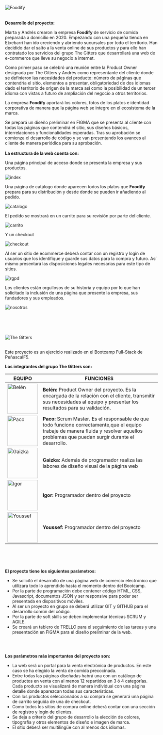 ![Foodify](assets/img/logotipos/logo-grande.png)
<br>
<br>
<br>
**Desarrollo del proyecto:**

Marta y Andrés crearon la empresa ****Foodify**** de servicio de comida preparada a domicilio en 2020. Empezando con una pequeña tienda en Etxebarri han ido creciendo y abriendo sucursales por todo el territorio. Han decidido dar el salto a la venta online de sus productos y para ello han contratado los servicios del grupo The Gitters que desarrollará una web de e-commerce que lleve su negocio a internet.

Como primer paso se celebró una reunión entre la Product Owner designada por The Gitters y Andrés como representante del cliente donde se definieron las necesidades del producto: número de páginas que contendría el sitio, elementos a presentar, obligatoriedad de dos idiomas dado el territorio de origen de la marca así como la posibilidad de un tercer idioma con vistas a futuro de ampliación del negocio a otros territorios.

La empresa **Foodify** aportará los colores, fotos de los platos e identidad corporativa de manera que la página web se integre en el ecosistema de la marca.

Se prepará un diseño preliminar en FIGMA que se presenta al cliente con todas las páginas que contendrá el sitio, sus diseños básicos, interrelaciones y funcionalidades esperadas. Tras su aprobación se comienza el desarrollo de código y se van presentando los avances al cliente de manera periódica para su aprobación.
<br>
<br>
**La estructura de la web cuenta con:**

Una página principal de acceso donde se presenta la empresa y sus productos.

![index](assets/img/readme/index.png)

Una página de catálogo donde aparecen todos los platos que **Foodify** prepara para su distribución y desde donde se pueden ir añadiendo al pedido.

![catalogo](assets/img/readme/platos.png)

El pedido se mostrará en un carrito para su revisión por parte del cliente.

![carrito](assets/img/readme/carrito.png)

Y un checkout


![checkout](assets/img/readme/checkout.png)


Al ser un sitio de ecommerce deberá contar con un registro y login de usuarios que los identifique y guarde sus datos para la compra y futuro. Así mismo presentará las disposiciones legales necesarias para este tipo de sitios.

![rgpd](assets/img/readme/rgpd.png)

Los clientes están orgullosos de su historia y equipo por lo que han solicitado la inclusión de una página que presente la empresa, sus fundadores y sus empleados.

![nosotros](assets/img/readme/nosotros.png)
<br>
<br>
<br>
<br>
<br>

![The Gitters](assets/img/logotipos/the-gitters.png)
<br>
<br>

Este proyecto es un ejercicio realizado en el Bootcamp Full-Stack de PeñascalF5.

**Los integrantes del grupo The Gitters son:**

| EQUIPO | FUNCIONES |
|-------------|-----------------------------------------------------------------|
| [<img src="assets/img/avatares/belen.jpg" alt="Belén" width="100">](https://github.com/b6l6n) | **Belén:** Product Owner del proyecto. Es la encargada de la relación con el cliente, transmitir sus necesidades al equipo y presentar los resultados para su validación.|
| [<img src="assets/img/avatares/paco.png" alt="Paco" width="100">](https://github.com/githpaco) | **Paco:** Scrum Master. Es el responsable de que todo funcione correctamente,que el equipo trabaje de manera fluida y resolver aquellos problemas que puedan surgir durante el desarrollo. |
| [<img src="assets/img/avatares/gaizka.jpg" alt="Gaizka" width="100">](https://github.com/gaizkamg) | **Gaizka:** Además de programador realiza las labores de diseño visual de la página web |
| [<img src="assets/img/avatares/igor.jpg" alt="Igor" width="100">](https://github.com/igoribon) | **Igor**: Programador dentro del proyecto |
| [<img src="assets/img/avatares/youssef.png" alt="Youssef" width="100">](https://github.com/SideWalk29) | **Youssef:** Programador dentro del proyecto |



<br>
<br>
<br>

**El proyecto tiene los siguientes parámetros:**
<ul>
<li>Se solicitó el desarrollo de una página web de comercio electrónico que utilizara todo lo aprendido hasta el momento dentro del Bootcamp.</li>

<li>Por la parte de programación debe contener código HTML, CSS, Javascript, documentos JSON y ser responsive para poder ser presentada en dispositivos móviles.</li>

<li>Al ser un proyecto en grupo se deberá utilizar GIT y GITHUB para el desarrollo común del código.</li>

<li>Por la parte de soft skills se deben implementar técnicas SCRUM y AGILE.</li>

<li>Se creará un tablero de TRELLO para el seguimiento de las tareas y una presentación en FIGMA para el diseño preliminar de la web.</li>
</ul>

<br>
<br>


**Los parámetros más importantes del proyecto son:**
<ul>
<li>La web será un portal para la venta electrónica de productos. En este caso se ha elegido la venta de comida precocinada.</li>

<li>Entre todas las páginas diseñadas habrá una con un catálogo de productos en venta con al menos 12 repartidos en 3 ó 4 categorías. Cada producto se visualizará de manera individual con una página detalle donde aparezcan todas sus características.</li>

<li>Con los productos seleccionados a su compra se generará una página de carrito seguida de una de checkout.</li>

<li>Como todos los sitios de compra online deberá contar con una sección de registro y login de clientes.</li>

<li>Se deja a criterio del grupo de desarrollo la elección de colores, tipografía y otros elementos de diseño e imagen de marca.</li>

<li>El sitio deberá ser multilingüe con al menos dos idiomas.</li>
</ul>
